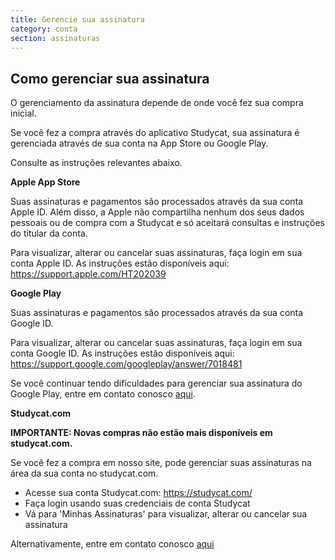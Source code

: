 ```yaml
---
title: Gerencie sua assinatura
category: conta
section: assinaturas
---
```

## Como gerenciar sua assinatura

O gerenciamento da assinatura depende de onde você fez sua compra inicial.

Se você fez a compra através do aplicativo Studycat, sua assinatura é gerenciada através de sua conta na App Store ou Google Play.

Consulte as instruções relevantes abaixo.

**Apple App Store**

Suas assinaturas e pagamentos são processados através da sua conta Apple ID. Além disso, a Apple não compartilha nenhum dos seus dados pessoais ou de compra com a Studycat e só aceitará consultas e instruções do titular da conta.

Para visualizar, alterar ou cancelar suas assinaturas, faça login em sua conta Apple ID. As instruções estão disponíveis aqui: <https://support.apple.com/HT202039>

**Google Play**

Suas assinaturas e pagamentos são processados através da sua conta Google ID.

Para visualizar, alterar ou cancelar suas assinaturas, faça login em sua conta Google ID. As instruções estão disponíveis aqui: <https://support.google.com/googleplay/answer/7018481>

Se você continuar tendo dificuldades para gerenciar sua assinatura do Google Play, entre em contato conosco [aqui](https://help.studycat.com/hc/en-us/requests/new).

**Studycat.com**

**IMPORTANTE: Novas compras não estão mais disponíveis em studycat.com.**

Se você fez a compra em nosso site, pode gerenciar suas assinaturas na área da sua conta no studycat.com.

* Acesse sua conta Studycat.com: <https://studycat.com/>
* Faça login usando suas credenciais de conta Studycat
* Vá para 'Minhas Assinaturas' para visualizar, alterar ou cancelar sua assinatura

Alternativamente, entre em contato conosco [aqui](https://help.studycat.com/hc/en-us/requests/new)